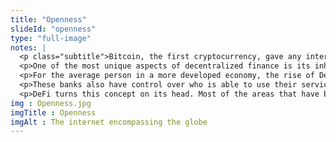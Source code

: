 ```yaml
--- 
title: "Openness"
slideId: "openness"
type: "full-image"
notes: |
  <p class="subtitle">Bitcoin, the first cryptocurrency, gave any internet user the ability to transfer funds across borders. Bitcoin looked especially promising for certain locations that did not have mechanisms to transfer cash in a digital manner. This is also true for basic financial services that are usually provided by larger financial institutions with lots of capital. Access to banking is limited by geography, with specific areas lacking basic banking services. DeFi applications transcend borders; anyone with internet access can participate in this developing global financial system.</p>
  <p>One of the most unique aspects of decentralized finance is its inherent open and inclusive nature. DeFi builds upon established public blockchains. This means that anybody can join these communities/ecosystems, with all transactions able to be viewed in a transparent manner.</p>
  <p>For the average person in a more developed economy, the rise of DeFi might just be an interesting option outside of the current financial system. Gatekeeping financial institutions have created a closed system where only they are privy to any information exchanged. They use data that consumers do not have access to in order to help their own business positions.</p>
  <p>These banks also have control over who is able to use their services. This practice makes sense from a legal aspect, but there have been people that have been excluded from these closed financial systems. The existing global financial system's reason for this is simple; these institutions have not extended their services to certain geographic areas. The result is that a significant portion of the world doesn't have access to the financial services that others have the opportunity to use.</p>
  <p>DeFi turns this concept on its head. Most of the areas that have been financially neglected happen to be poorer countries. Less money flowing into the system means less interest for banks and investors. Blockchain technology and DeFi's open nature has led to a viable economic option for those that traditional financial institutions have neglected, through a variety of applications like crypto-backed microlaons.</p>
img : Openness.jpg
imgTitle : Openness
imgAlt : The internet encompassing the globe
---
```


